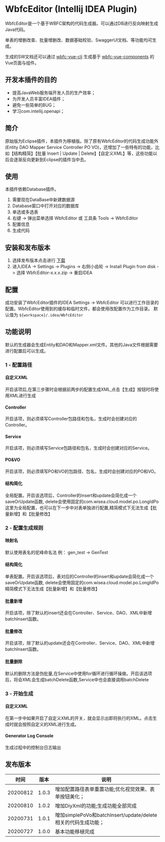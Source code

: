 # WbfcEditor (Intellij IDEA Plugin)

WbfcEditor是一个基于WBFC架构的代码生成器。可以通过DB进行反向映射生成Java代码。

单表的增删改查、批量增删改、数据基础校验、SwaggerUI文档、等功能均可生成。

生成的SW文档还可以通过 [wbfc-vue-cli](https://github.com/xudl33/wbfc-vue-cli) 生成基于 [wbfc-vue-components](https://github.com/xudl33/wbfc-vue-components) 的Vue页面与组件。

## 开发本插件的目的
+ 提高JavaWeb服务端开发人员的生产效率；
+ 为开发人员丰富IDEA插件；
+ 避免一些简单的BUG；
+ 学习com.intellij.openapi；

## 简介
原始版为Eclipse插件，本插件为移植版。除了原有WbfcEditor的代码生成功能外(Entity DAO Mapper Service Controller PO VO)，还增加了一些特有的功能，比如【结构精简】【批量 Insert | Update | Delete】【自定义XML】等，这些功能以后会逐渐反向更新到Eclipse的插件当中去。

## 使用
本插件依赖Database插件。
1. 需要现在DataBase中新建数据源
2. Database窗口中打开对应的数据库
3. 单选或多选表
4. 右键 -> 弹出菜单选择 WbfcEditor 或 工具条 Tools -> WbfcEditor
5. 配置信息
6. 生成代码

## 安装和发布版本
1. 选择发布版本点击进行 [下载](https://github.com/xudl33/IdeaWbfcEditor/releases)
2. 进入IDEA -> Settings -> Plugins -> 右侧小齿轮 -> Install Plugin from disk -> 选择 WbfcEditor-x.x.x.zip -> 重启IDEA

## 配置
成功安装了WbfcEditor插件的IDEA Settings -> WbfcEditor 可以进行工作目录的配置。WbfcEditor使用到的缓存和临时文件，都会使用改配置作为工作目录。
默认值为 `${workspace}/.idea/WbfcEditor`

## 功能说明
默认的生成器会生成Entity和DAO和Mapper.xml文件。其他的Java文件根据需要进行配置后可以生成。

### 1 - 配置路径
#### 自定义XML 
开启该项后,在第三步骤时会根据前两步的配置生成XML,点击【生成】按钮时将使用XML进行生成
#### Controller
开启该项，则必须填写Controller包路径和包名，生成时会创建对应的Controller。
#### Service
开启该项，则必须填写Service包路径和包名，生成时会创建对应的Service。
#### PO&VO
开启该项，则必须填写PO和VO的包路径、包名，生成时会创建对应的PO和VO。
#### 结构简化
全局配置。开启该选项后，Controller的insert和update会简化成一个saveOrUpdate函数, delete会使用固定的com.wisea.cloud.model.po.LongIdPo 
这里为全局配置，也可以在下一步中对表单独进行配置,精简模式下无法生成【批量新增】和【批量修改】

### 2 - 配置生成规则
#### 映射名
默认使用表名的驼峰命名法 例： gen_test -> GenTest
#### 结构简化
单表配置。开启该选项后，表对应的Controller的insert和update会简化成一个saveOrUpdate函数, delete会使用固定的com.wisea.cloud.model.po.LongIdPo 
精简模式下无法生成【批量新增】和【批量修改】
#### 批量新增
开启该项，除了默认的insert还会在Controller、Service、DAO、XML中新增batchInsert函数。

#### 批量修改
开启该项，除了默认的update还会在Controller、Service、DAO、XML中新增batchInsert函数。
#### 批量删除
默认的删除方法是伪批量,在Service中使用for循环进行循环操做。开启该选项后，将会XML会生成batchDelete函数,Service中也会直接调用batchDelete

### 3 - 开始生成
#### 自定义XML
在第一步中如果开启了自定义XML的开关，就会显示出即将执行的XML。点击生成时就会按照自定义的XML进行生成。
#### Generator Log Console
生成过程中的控制台日志输出

## 发布版本
时间|版本|说明
---|---|---
20200812|1.0.3|增加配置路径表单重置功能;优化视觉效果、表单按钮美化；
20200810|1.0.2|增加DiyXml的功能;生成功能全部完成
20200731|1.0.1|增加simplePoVo和batchInsert/update/delete相关的代码生成功能；
20200727|1.0.0|基本功能移植完成